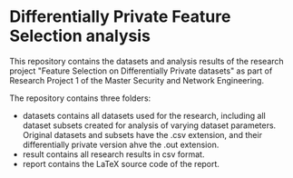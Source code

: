 # Differentially Private Feature Selection analysis
This repository contains the datasets and analysis results of the research project "Feature Selection on Differentially Private datasets" as part of Research Project 1 of the Master Security and Network Engineering.

The repository contains three folders:
- datasets contains all datasets used for the research, including all dataset subsets created for analysis of varying dataset parameters. Original datasets and subsets have the .csv extension, and their differentially private version ahve the .out extension.
- result contains all research results in csv format.
- report contains the LaTeX source code of the report.
